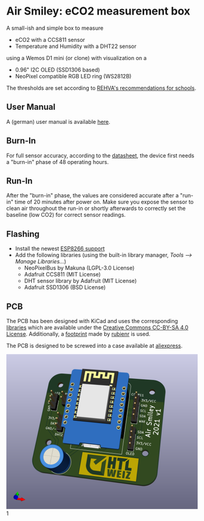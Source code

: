 # Air Smiley: eCO2 measurement box
A small-ish and simple box to measure
- eCO2 with a CCS811 sensor
- Temperature and Humidity with a DHT22 sensor

using a Wemos D1 mini (or clone) with visualization on a
- 0.96" I2C OLED (SSD1306 based)
- NeoPixel compatible RGB LED ring (WS2812B)

The thresholds are set according to [REHVA's recommendations for schools](https://www.rehva.eu/fileadmin/user_upload/REHVA_COVID-19_guidance_document_School_guidance_25112020.pdf).


## User Manual
A (german) user manual is available [here](AIR%20SMILEY.pdf).


## Burn-In
For full sensor accuracy, according to the [datasheet](https://www.sciosense.com/wp-content/uploads/2020/01/CCS811-Datasheet.pdf), the device first needs a "burn-in" phase of 48 operating hours. 

## Run-In
After the "burn-in" phase, the values are considered accurate after a "run-in" time of 20 minutes after power on. Make sure you expose the sensor to clean air throughout the run-in or shortly afterwards to correctly set the baseline (low CO2) for correct sensor readings.

## Flashing
- Install the newest [ESP8266 support](https://www.heise.de/ct/artikel/Arduino-IDE-installieren-und-fit-machen-fuer-ESP8266-und-ESP32-4130814.html)
- Add the following libraries (using the built-in library manager, *Tools –> Manage Libraries...*)
  - NeoPixelBus by Makuna (LGPL-3.0 License)
  - Adafruit CCS811 (MIT License)
  - DHT sensor library by Adafruit (MIT License)
  - Adafruit SSD1306 (BSD License)

## PCB
The PCB has been designed with KiCad and uses the corresponding [libraries](https://kicad.org/libraries/) which are available under the [Creative Commons CC-BY-SA 4.0 License](https://creativecommons.org/licenses/by-sa/4.0/legalcode). Additionally, a [footprint](https://github.com/rubienr/wemos-d1-mini-kicad) made by [rubienr](https://github.com/rubienr) is used.

The PCB is designed to be screwed into a case available at [aliexpress](https://de.aliexpress.com/item/4000068796385.html?spm=a2g0s.9042311.0.0.52614c4dDeY8Wv).

![PCB](pcb/airsmiley.png "PCB rendering")
1
